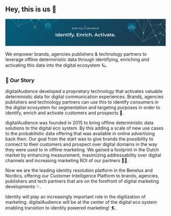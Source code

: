 ## Hey, this is us 👋

![digitalAudienceHeader](https://github.com/socialaudience/.github/blob/main/images/header.jpeg)

We empower brands, agencies publishers & technology partners to leverage offline deterministic data through identifying, enriching and activating this data into the digital ecosystem 🪐.

### 🍿 Our Story

digitalAudience developed a proprietary technology that activates valuable deterministic data for digital communication experiences. Brands, agencies publishers and technology partners can use this to identify consumers in the digital ecosystem for segmentation and targeting purposes in order to identify, enrich and activate customers and prospects 🚀.

digitalAudience was founded in 2015 to bring offline deterministic data solutions to the digital eco system. By this adding a scale of new use cases to the probabilistic data offering that was available in online advertising back then. Our goal from the start was to give brands the possibility to connect to their customers and prospect over digital domains in the way they were used to in offline marketing. We gained a footprint in the Dutch market by enhancing measurement, maximizing addressability over digital channels and increasing marketing ROI of our partners 🧙‍♂️.

Now we are the leading identity resolution platform in the Benelux and Nordics, offering our Customer Intelligence Platform to brands, agencies, publishers and tech partners that are on the forefront of digital marketing developments ✨.

Identity will play an increasingly important role in the digitization of marketing. digitalAudience will  be at the center of the digital eco system enabling transition to identity powered marketing! 🏄.
